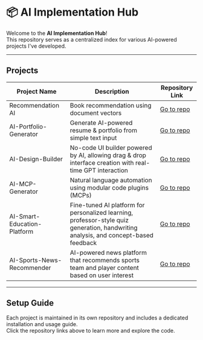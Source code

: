 # 📦 AI Implementation Hub

Welcome to the **AI Implementation Hub**!  
This repository serves as a centralized index for various AI-powered projects I've developed.

---

## Projects

| Project Name | Description | Repository Link |
|--------------|-------------|-----------------|
| Recommendation AI | Book recommendation using document vectors | [Go to repo](https://github.com/masonl2ee/document-vector-recommender.git) |
| AI-Portfolio-Generator | Generate AI-powered resume & portfolio from simple text input | [Go to repo](https://github.com/masonl2ee/ai-portfolio-generator.git) |
| AI-Design-Builder | No-code UI builder powered by AI, allowing drag & drop interface creation with real-time GPT interaction | [Go to repo](https://github.com/masonl2ee/ai-design-builder.git) |
| AI-MCP-Generator | Natural language automation using modular code plugins (MCPs) | [Go to repo](https://github.com/masonl2ee/ai-mcp-generator) |
| AI-Smart-Education-Platform | Fine-tuned AI platform for personalized learning, professor-style quiz generation, handwriting analysis, and concept-based feedback | [Go to repo](https://github.com/masonl2ee/ai-smart-education-platform.git) |
| AI-Sports-News-Recommender | AI-powered news platform that recommends sports team and player content based on user interest | [Go to repo](https://github.com/masonl2ee/ai-sports-news-recommender.git) |

---

## Setup Guide

Each project is maintained in its own repository and includes a dedicated installation and usage guide.  
Click the repository links above to learn more and explore the code.
